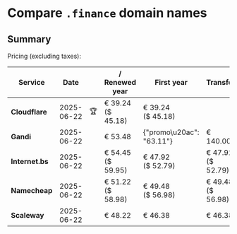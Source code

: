 # Compare `.finance` domain names

## Summary

Pricing (excluding taxes):

| Service | Date |  | / Renewed year | First year | Transfer | Restoration |
|--|--|--|--|--|--|--|
| **Cloudflare** | 2025-06-22 | 🏆 | € 39.24<br>($ 45.18) | € 39.24<br>($ 45.18) |  |  |
| **Gandi** | 2025-06-22 |  | € 53.48 | {"promo\u20ac": "63.11"} | € 140.00 | € 114.51 |
| **Internet.bs** | 2025-06-22 |  | € 54.45<br>($ 59.95) | € 47.92<br>($ 52.79) | € 47.92<br>($ 52.79) | € 247.05<br>($ 272.15) |
| **Namecheap** | 2025-06-22 |  | € 51.22<br>($ 58.98) | € 49.48<br>($ 56.98) | € 49.48<br>($ 56.98) |  |
| **Scaleway** | 2025-06-22 |  | € 48.22 | € 46.38 | € 46.38 | € 51.74 |
